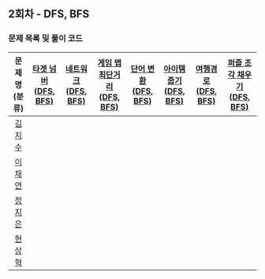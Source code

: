 ## 2회차 - DFS, BFS
### 문제 목록 및 풀이 코드
| 문제명<br>(분류) | [타겟 넘버<br>(DFS, BFS)](https://school.programmers.co.kr/learn/courses/30/lessons/43165) | [네트워크<br>(DFS, BFS)](https://school.programmers.co.kr/learn/courses/30/lessons/43162) | [게임 맵 최단거리<br>(DFS, BFS)](https://school.programmers.co.kr/learn/courses/30/lessons/1844) | [단어 변환<br>(DFS, BFS)](https://school.programmers.co.kr/learn/courses/30/lessons/43163) | [아이템 줍기<br>(DFS, BFS)](https://school.programmers.co.kr/learn/courses/30/lessons/87694) | [여행경로<br>(DFS, BFS)](https://school.programmers.co.kr/learn/courses/30/lessons/43164) | [퍼즐 조각 채우기<br>(DFS, BFS)](https://school.programmers.co.kr/learn/courses/30/lessons/84021) |
| :---: | :---: | :---: | :---: | :---: | :---: | :---: | :---: |
| [김지수](https://github.com/JisooKim-f1b) |  |  |  |  |  |  |  |
| [이채연](https://github.com/202002538) |  |  |  |  |  |  |  |
| [정지은](https://github.com/ssstopeun) |  |  |  |  |  |  |  |
| [현상혁](https://github.com/gmelon) |  |  |  |  |  |  |  |